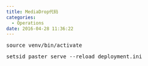 ```yaml
---
title: MediaDrop代码
categories:
  - Operations
date: 2016-04-28 11:36:22
---
```


<pre>source venv/bin/activate </pre>
<pre>setsid paster serve --reload deployment.ini </pre>
